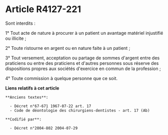 # Article R4127-221

Sont interdits :

1° Tout acte de nature à procurer à un patient un avantage matériel injustifié ou illicite ;

2° Toute ristourne en argent ou en nature faite à un patient ;

3° Tout versement, acceptation ou partage de sommes d'argent entre des praticiens ou entre des praticiens et d'autres
personnes sous réserve des dispositions propres aux sociétés d'exercice en commun de la profession ;

4° Toute commission à quelque personne que ce soit.

**Liens relatifs à cet article**

	**Anciens textes**:

	  - Décret n°67-671 1967-07-22 art. 17
	  - Code de déontologie des chirurgiens-dentistes - art. 17 (Ab)

	**Codifié par**:

	  - Décret n°2004-802 2004-07-29
